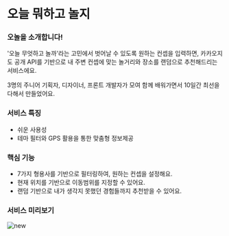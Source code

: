 # 오늘 뭐하고 놀지

### 오놀을 소개합니다!

'오늘 무엇하고 놀까'라는 고민에서 벗어날 수 있도록 원하는 컨셉을 입력하면,
카카오지도 공개 API를 기반으로 내 주변 컨셉에 맞는 놀거리와 장소를 랜덤으로 추천해드리는 서비스에요.

3명의 주니어 기획자, 디자이너, 프론트 개발자가 모여 함께 배워가면서 10일간 최선을 다해서 만들었어요.

### 서비스 특징

- 쉬운 사용성
- 테마 필터와 GPS 활용을 통한 맞춤형 정보제공

### 핵심 기능

- 7가지 형용사를 기반으로 필터링하여, 원하는 컨셉을 설정해요.
- 현재 위치를 기반으로 이동범위를 지정할 수 있어요.
- 랜덤 기반으로 내가 생각지 못했던 경험들까지 추천받을 수 있어요.

### 서비스 미리보기

![new](https://github.com/Four-Ten-Day/front-end/assets/76683390/d96e204e-d854-4834-ab55-8de4525d783a)
